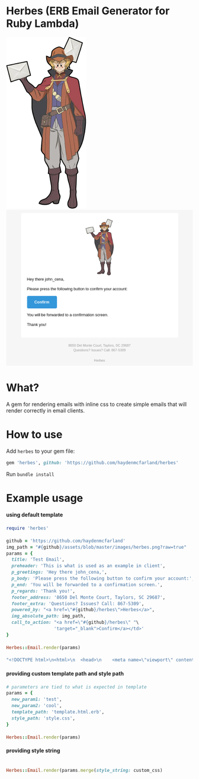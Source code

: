 # Herbes (ERB Email Generator for Ruby Lambda)

![herbes](https://github.com/haydenmcfarland/assets/blob/master/images/herbes.png?raw=true)
![herbes_template](https://github.com/haydenmcfarland/assets/blob/master/images/herbes_template.png?raw=true)

# What?

A gem for rendering emails with inline css to create simple emails that will render correctly in email clients.

# How to use
Add `herbes` to your gem file:

```ruby
gem 'herbes', github: 'https://github.com/haydenmcfarland/herbes'
```

Run `bundle install`

# Example usage

#### using default template
```ruby
require 'herbes'

github = 'https://github.com/haydenmcfarland'
img_path = "#{github}/assets/blob/master/images/herbes.png?raw=true"
params = {
  title: 'Test Email',
  preheader: 'This is what is used as an example in client',
  p_greetings: 'Hey there john_cena,',
  p_body: 'Please press the following button to confirm your account:',
  p_end: 'You will be forwarded to a confirmation screen.',
  p_regards: 'Thank you!',
  footer_address: '8650 Del Monte Court, Taylors, SC 29687',
  footer_extra: 'Questions? Issues? Call: 867-5309',
  powered_by: "<a href=\"#{github}/herbes\">Herbes</a>",
  img_absolute_path: img_path,
  call_to_action: "<a href=\"#{github}/herbes\" "\
                  'target="_blank">Confirm</a></td>'
}
    
Herbes::Email.render(params)

"<!DOCTYPE html>\n<html>\n  <head>\n    <meta name=\"viewport\" content=\"width=device-width\">\n...
```

#### providing custom template path and style path

```ruby
# parameters are tied to what is expected in template
params = { 
  new_param1: 'test', 
  new_param2: 'cool',
  template_path: 'template.html.erb', 
  style_path: 'style.css',
}

Herbes::Email.render(params)

```

#### providing style string

```ruby

Herbes::Email.render(params.merge(style_string: custom_css)

```
